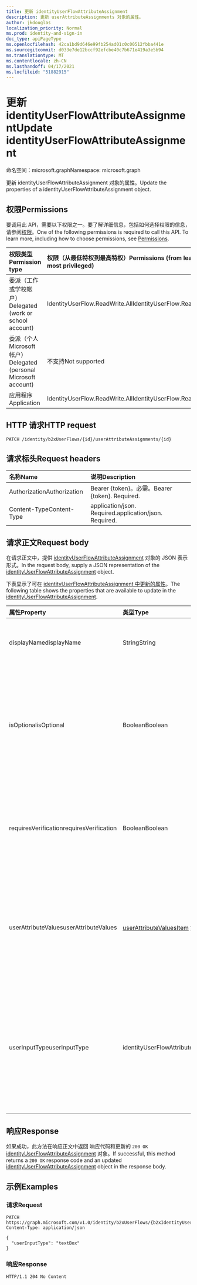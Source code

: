 ```yaml
---
title: 更新 identityUserFlowAttributeAssignment
description: 更新 userAttributeAssignments 对象的属性。
author: jkdouglas
localization_priority: Normal
ms.prod: identity-and-sign-in
doc_type: apiPageType
ms.openlocfilehash: 42ca1bd9d646e99fb254ad01c0c00512fbba441e
ms.sourcegitcommit: d033e7de12bccf92efcbe40c7b671e419a3e5b94
ms.translationtype: MT
ms.contentlocale: zh-CN
ms.lasthandoff: 04/17/2021
ms.locfileid: "51882915"
---
```

# <a name="update-identityuserflowattributeassignment"></a><span data-ttu-id="7b881-103">更新 identityUserFlowAttributeAssignment</span><span class="sxs-lookup"><span data-stu-id="7b881-103">Update identityUserFlowAttributeAssignment</span></span>

<span data-ttu-id="7b881-104">命名空间：microsoft.graph</span><span class="sxs-lookup"><span data-stu-id="7b881-104">Namespace: microsoft.graph</span></span>

<span data-ttu-id="7b881-105">更新 identityUserFlowAttributeAssignment 对象的属性。</span><span class="sxs-lookup"><span data-stu-id="7b881-105">Update the properties of a identityUserFlowAttributeAssignment object.</span></span>

## <a name="permissions"></a><span data-ttu-id="7b881-106">权限</span><span class="sxs-lookup"><span data-stu-id="7b881-106">Permissions</span></span>

<span data-ttu-id="7b881-p101">要调用此 API，需要以下权限之一。要了解详细信息，包括如何选择权限的信息，请参阅[权限](/graph/permissions-reference)。</span><span class="sxs-lookup"><span data-stu-id="7b881-p101">One of the following permissions is required to call this API. To learn more, including how to choose permissions, see [Permissions](/graph/permissions-reference).</span></span>

|<span data-ttu-id="7b881-109">权限类型</span><span class="sxs-lookup"><span data-stu-id="7b881-109">Permission type</span></span>|<span data-ttu-id="7b881-110">权限（从最低特权到最高特权）</span><span class="sxs-lookup"><span data-stu-id="7b881-110">Permissions (from least to most privileged)</span></span>|
|:---|:---|
|<span data-ttu-id="7b881-111">委派（工作或学校帐户）</span><span class="sxs-lookup"><span data-stu-id="7b881-111">Delegated (work or school account)</span></span>|<span data-ttu-id="7b881-112">IdentityUserFlow.ReadWrite.All</span><span class="sxs-lookup"><span data-stu-id="7b881-112">IdentityUserFlow.ReadWrite.All</span></span>|
|<span data-ttu-id="7b881-113">委派（个人 Microsoft 帐户）</span><span class="sxs-lookup"><span data-stu-id="7b881-113">Delegated (personal Microsoft account)</span></span>|<span data-ttu-id="7b881-114">不支持</span><span class="sxs-lookup"><span data-stu-id="7b881-114">Not supported</span></span>|
|<span data-ttu-id="7b881-115">应用程序</span><span class="sxs-lookup"><span data-stu-id="7b881-115">Application</span></span>|<span data-ttu-id="7b881-116">IdentityUserFlow.ReadWrite.All</span><span class="sxs-lookup"><span data-stu-id="7b881-116">IdentityUserFlow.ReadWrite.All</span></span>|

## <a name="http-request"></a><span data-ttu-id="7b881-117">HTTP 请求</span><span class="sxs-lookup"><span data-stu-id="7b881-117">HTTP request</span></span>

<!-- {
  "blockType": "ignored"
}
-->

``` http
PATCH /identity/b2xUserFlows/{id}/userAttributeAssignments/{id}
```

## <a name="request-headers"></a><span data-ttu-id="7b881-118">请求标头</span><span class="sxs-lookup"><span data-stu-id="7b881-118">Request headers</span></span>

|<span data-ttu-id="7b881-119">名称</span><span class="sxs-lookup"><span data-stu-id="7b881-119">Name</span></span>|<span data-ttu-id="7b881-120">说明</span><span class="sxs-lookup"><span data-stu-id="7b881-120">Description</span></span>|
|:---|:---|
|<span data-ttu-id="7b881-121">Authorization</span><span class="sxs-lookup"><span data-stu-id="7b881-121">Authorization</span></span>|<span data-ttu-id="7b881-p102">Bearer {token}。必需。</span><span class="sxs-lookup"><span data-stu-id="7b881-p102">Bearer {token}. Required.</span></span>|
|<span data-ttu-id="7b881-124">Content-Type</span><span class="sxs-lookup"><span data-stu-id="7b881-124">Content-Type</span></span>|<span data-ttu-id="7b881-p103">application/json. Required.</span><span class="sxs-lookup"><span data-stu-id="7b881-p103">application/json. Required.</span></span>|

## <a name="request-body"></a><span data-ttu-id="7b881-127">请求正文</span><span class="sxs-lookup"><span data-stu-id="7b881-127">Request body</span></span>

<span data-ttu-id="7b881-128">在请求正文中，提供 [identityUserFlowAttributeAssignment](../resources/identityuserflowattributeassignment.md) 对象的 JSON 表示形式。</span><span class="sxs-lookup"><span data-stu-id="7b881-128">In the request body, supply a JSON representation of the [identityUserFlowAttributeAssignment](../resources/identityuserflowattributeassignment.md) object.</span></span>

<span data-ttu-id="7b881-129">下表显示了可在 [identityUserFlowAttributeAssignment 中更新的属性](../resources/identityuserflowattributeassignment.md)。</span><span class="sxs-lookup"><span data-stu-id="7b881-129">The following table shows the properties that are available to update in the [identityUserFlowAttributeAssignment](../resources/identityuserflowattributeassignment.md).</span></span>

|<span data-ttu-id="7b881-130">属性</span><span class="sxs-lookup"><span data-stu-id="7b881-130">Property</span></span>|<span data-ttu-id="7b881-131">类型</span><span class="sxs-lookup"><span data-stu-id="7b881-131">Type</span></span>|<span data-ttu-id="7b881-132">说明</span><span class="sxs-lookup"><span data-stu-id="7b881-132">Description</span></span>|
|:---|:---|:---|
|<span data-ttu-id="7b881-133">displayName</span><span class="sxs-lookup"><span data-stu-id="7b881-133">displayName</span></span>|<span data-ttu-id="7b881-134">String</span><span class="sxs-lookup"><span data-stu-id="7b881-134">String</span></span>|<span data-ttu-id="7b881-135">用户显示名称中的 identityUserFlowAttribute 的组。</span><span class="sxs-lookup"><span data-stu-id="7b881-135">The display name of the identityUserFlowAttribute within a user flow.</span></span>|
|<span data-ttu-id="7b881-136">isOptional</span><span class="sxs-lookup"><span data-stu-id="7b881-136">isOptional</span></span>|<span data-ttu-id="7b881-137">Boolean</span><span class="sxs-lookup"><span data-stu-id="7b881-137">Boolean</span></span>|<span data-ttu-id="7b881-138">确定 identityUserFlowAttribute 是否可选。</span><span class="sxs-lookup"><span data-stu-id="7b881-138">Determines whether the identityUserFlowAttribute is optional.</span></span> <span data-ttu-id="7b881-139">`true` 表示用户无需提供值。</span><span class="sxs-lookup"><span data-stu-id="7b881-139">`true` means the user does not have to provide a value.</span></span> <span data-ttu-id="7b881-140">`false` 表示用户无法在未提供值的情况下完成注册。</span><span class="sxs-lookup"><span data-stu-id="7b881-140">`false` means the user cannot complete sign up without providing a value.</span></span>|
|<span data-ttu-id="7b881-141">requiresVerification</span><span class="sxs-lookup"><span data-stu-id="7b881-141">requiresVerification</span></span>|<span data-ttu-id="7b881-142">Boolean</span><span class="sxs-lookup"><span data-stu-id="7b881-142">Boolean</span></span>|<span data-ttu-id="7b881-143">确定 identityUserFlowAttribute 是否需要验证。</span><span class="sxs-lookup"><span data-stu-id="7b881-143">Determines whether the identityUserFlowAttribute requires verification.</span></span> <span data-ttu-id="7b881-144">这仅用于验证用户的电话号码或电子邮件地址。</span><span class="sxs-lookup"><span data-stu-id="7b881-144">This is only used for verifying the user's phone number or email address.</span></span>|
|<span data-ttu-id="7b881-145">userAttributeValues</span><span class="sxs-lookup"><span data-stu-id="7b881-145">userAttributeValues</span></span>|<span data-ttu-id="7b881-146">[userAttributeValuesItem](../resources/userattributevaluesitem.md) 集合</span><span class="sxs-lookup"><span data-stu-id="7b881-146">[userAttributeValuesItem](../resources/userattributevaluesitem.md) collection</span></span>|<span data-ttu-id="7b881-147">用户流属性的输入选项。</span><span class="sxs-lookup"><span data-stu-id="7b881-147">The input options for the user flow attribute.</span></span> <span data-ttu-id="7b881-148">仅在 userInputType 为 `radioSingleSelect` 、 `dropdownSingleSelect` 或 时适用 `checkboxMultiSelect` 。</span><span class="sxs-lookup"><span data-stu-id="7b881-148">Only applicable when the userInputType is `radioSingleSelect`, `dropdownSingleSelect`, or `checkboxMultiSelect`.</span></span>|
|<span data-ttu-id="7b881-149">userInputType</span><span class="sxs-lookup"><span data-stu-id="7b881-149">userInputType</span></span>|<span data-ttu-id="7b881-150">identityUserFlowAttributeInputType</span><span class="sxs-lookup"><span data-stu-id="7b881-150">identityUserFlowAttributeInputType</span></span>|<span data-ttu-id="7b881-151">用户流属性的输入类型。</span><span class="sxs-lookup"><span data-stu-id="7b881-151">The input type of the user flow attribute.</span></span> <span data-ttu-id="7b881-152">可取值为：`textBox`、`dateTimeDropdown`、`radioSingleSelect`、`dropdownSingleSelect`、`emailBox`、`checkboxMultiSelect`。</span><span class="sxs-lookup"><span data-stu-id="7b881-152">Possible values are: `textBox`, `dateTimeDropdown`, `radioSingleSelect`, `dropdownSingleSelect`, `emailBox`, `checkboxMultiSelect`.</span></span>|

## <a name="response"></a><span data-ttu-id="7b881-153">响应</span><span class="sxs-lookup"><span data-stu-id="7b881-153">Response</span></span>

<span data-ttu-id="7b881-154">如果成功，此方法在响应正文中返回 响应代码和更新的 `200 OK` [identityUserFlowAttributeAssignment](../resources/identityuserflowattributeassignment.md) 对象。</span><span class="sxs-lookup"><span data-stu-id="7b881-154">If successful, this method returns a `200 OK` response code and an updated [identityUserFlowAttributeAssignment](../resources/identityuserflowattributeassignment.md) object in the response body.</span></span>

## <a name="examples"></a><span data-ttu-id="7b881-155">示例</span><span class="sxs-lookup"><span data-stu-id="7b881-155">Examples</span></span>

### <a name="request"></a><span data-ttu-id="7b881-156">请求</span><span class="sxs-lookup"><span data-stu-id="7b881-156">Request</span></span>

<!-- {
  "blockType": "request",
  "name": "update_userattributeassignments"
}
-->

``` http
PATCH https://graph.microsoft.com/v1.0/identity/b2xUserFlows/{b2xIdentityUserFlowId}/userAttributeAssignments/{id}
Content-Type: application/json

{
  "userInputType": "textBox"
}
```

### <a name="response"></a><span data-ttu-id="7b881-157">响应</span><span class="sxs-lookup"><span data-stu-id="7b881-157">Response</span></span>

<!-- {
  "blockType": "response",
  "truncated": true
}
-->

``` http
HTTP/1.1 204 No Content
```
